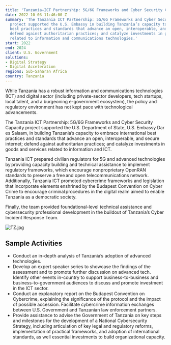 ```yaml
---
title: 'Tanzania—ICT Partnership: 5G/6G Frameworks and Cyber Security Capacity'
date: 2022-10-03 11:46:00 Z
summary: 'The Tanzania ICT Partnership: 5G/6G Frameworks and Cyber Security Capacity
  project supported the U.S. Embassy in building Tanzania’s capacity to embrace international
  best practices and standards that advance an open, interoperable, and secure internet;
  defend against authoritarian practices; and catalyze investments in goods and services
  related to information and communications technologies.'
start: 2022
end: 2024
client: U.S. Government
solutions:
- Digital Strategy
- Digital Acceleration
regions: Sub-Saharan Africa
country: Tanzania
---
```


While Tanzania has a robust information and communications technologies (ICT) and digital sector (including private-sector developers, tech startups, local talent, and a burgeoning e-government ecosystem), the policy and regulatory environment has not kept pace with technological advancements.

The Tanzania ICT Partnership: 5G/6G Frameworks and Cyber Security Capacity project supported the U.S. Department of State, U.S. Embassy Dar es Salaam, in building Tanzania’s capacity to embrace international best practices and standards that advance an open, interoperable, and secure internet; defend against authoritarian practices; and catalyze investments in goods and services related to information and ICT.

Tanzania ICT prepared civilian regulators for 5G and advanced technologies by providing
capacity building and technical assistance to implement regulatory frameworks, which
encourage nonproprietary OpenRAN standards to preserve a free and open telecommunications network. Additionally, Tanzania ICT promoted cybercrime frameworks and legislation that incorporate elements enshrined by the Budapest Convention on Cyber Crime to encourage criminal procedures in the digital realm aimed
to enable Tanzania as a democratic society.

Finally, the team provided foundational-level
technical assistance and cybersecurity professional development in the buildout of
Tanzania’s Cyber Incident Response Team.

![TZ.jpg](/uploads/TZ.jpg)

## Sample Activities

* Conduct an in-depth analysis of Tanzania’s adoption of advanced technologies.
* Develop an expert speaker series to showcase the findings of the assessment and to promote further discussion on advanced tech. Identify other events in-country to support business-to-business and business-to-government audiences to discuss and promote investment in the ICT sector.
* Conduct an explanatory report on the Budapest Convention on Cybercrime, explaining the significance of the protocol and the impact of possible accession. Facilitate cybercrime information exchanges between U.S. Government and Tanzanian law enforcement partners.
* Provide assistance to advise the Government of Tanzania on key steps and milestones for the development of a National Cybersecurity Strategy, including articulation of key legal and regulatory reforms, implementation of practical frameworks, and adoption of international standards, as well essential investments to build organizational capacity.
